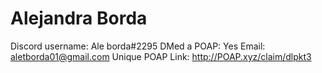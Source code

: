 # Alejandra Borda

Discord username: Ale borda#2295
DMed a POAP: Yes
Email: aletborda01@gmail.com
Unique POAP Link: http://POAP.xyz/claim/dlpkt3
